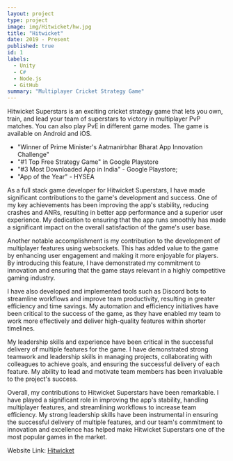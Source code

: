 ```yaml
---
layout: project
type: project
image: img/Hitwicket/hw.jpg
title: "Hitwicket"
date: 2019 - Present
published: true
id: 1
labels:
  - Unity
  - C#
  - Node.js
  - GitHub
summary: "Multiplayer Cricket Strategy Game"
---
```



Hitwicket Superstars is an exciting cricket strategy game that lets you own, train, and lead your team of superstars to victory in multiplayer PvP matches. You can also play PvE in different game modes. The game is available on Android and iOS.
<ul>
<li>"Winner of Prime Minister's Aatmanirbhar Bharat App Innovation Challenge"</li>
<li>"#1 Top Free Strategy Game" in Google Playstore</li>
<li>"#3 Most Downloaded App in India" - Google Playstore; </li>
<li>"App of the Year" - HYSEA</li>
</ul>



As a full stack game developer for Hitwicket Superstars, I have made significant contributions to the game's development and success. One of my key achievements has been improving the app's stability, reducing crashes and ANRs, resulting in better app performance and a superior user experience. My dedication to ensuring that the app runs smoothly has made a significant impact on the overall satisfaction of the game's user base.

Another notable accomplishment is my contribution to the development of multiplayer features using websockets. This has added value to the game by enhancing user engagement and making it more enjoyable for players. By introducing this feature, I have demonstrated my commitment to innovation and ensuring that the game stays relevant in a highly competitive gaming industry.

I have also developed and implemented tools such as Discord bots to streamline workflows and improve team productivity, resulting in greater efficiency and time savings. My automation and efficiency initiatives have been critical to the success of the game, as they have enabled my team to work more effectively and deliver high-quality features within shorter timelines.

My leadership skills and experience have been critical in the successful delivery of multiple features for the game. I have demonstrated strong teamwork and leadership skills in managing projects, collaborating with colleagues to achieve goals, and ensuring the successful delivery of each feature. My ability to lead and motivate team members has been invaluable to the project's success.

Overall, my contributions to Hitwicket Superstars have been remarkable. I have played a significant role in improving the app's stability, handling multiplayer features, and streamlining workflows to increase team efficiency. My strong leadership skills have been instrumental in ensuring the successful delivery of multiple features, and our team's commitment to innovation and excellence has helped make Hitwicket Superstars one of the most popular games in the market.



Website Link: <a href="https://hitwicket.com"><i class="large github icon "></i>Hitwicket</a>
